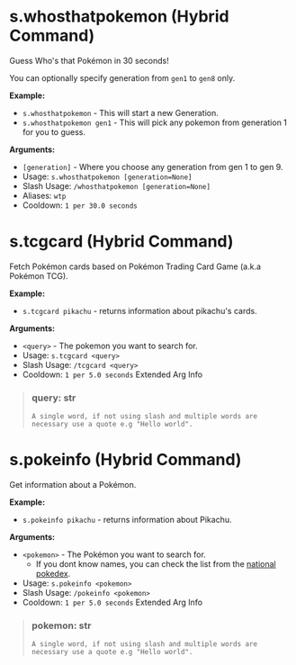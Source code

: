 # s.whosthatpokemon (Hybrid Command)
Guess Who's that Pokémon in 30 seconds!<br/>

You can optionally specify generation from `gen1` to `gen8` only.<br/>

**Example:**<br/>
- `s.whosthatpokemon` - This will start a new Generation.<br/>
- `s.whosthatpokemon gen1` - This will pick any pokemon from generation 1 for you to guess.<br/>

**Arguments:**<br/>
- `[generation]` - Where you choose any generation from gen 1 to gen 9.<br/>
 - Usage: `s.whosthatpokemon [generation=None]`
 - Slash Usage: `/whosthatpokemon [generation=None]`
 - Aliases: `wtp`
 - Cooldown: `1 per 30.0 seconds`
# s.tcgcard (Hybrid Command)
Fetch Pokémon cards based on Pokémon Trading Card Game (a.k.a Pokémon TCG).<br/>

**Example:**<br/>
- `s.tcgcard pikachu` - returns information about pikachu's cards.<br/>

**Arguments:**<br/>
- `<query>` - The pokemon you want to search for.<br/>
 - Usage: `s.tcgcard <query>`
 - Slash Usage: `/tcgcard <query>`
 - Cooldown: `1 per 5.0 seconds`
Extended Arg Info
> ### query: str
> ```
> A single word, if not using slash and multiple words are necessary use a quote e.g "Hello world".
> ```
# s.pokeinfo (Hybrid Command)
Get information about a Pokémon.<br/>

**Example:**<br/>
- `s.pokeinfo pikachu` - returns information about Pikachu.<br/>

**Arguments:**<br/>
- `<pokemon>` - The Pokémon you want to search for.<br/>
    - If you dont know names, you can check the list from the [national pokedex](https://pokemondb.net/pokedex/national).<br/>
 - Usage: `s.pokeinfo <pokemon>`
 - Slash Usage: `/pokeinfo <pokemon>`
 - Cooldown: `1 per 5.0 seconds`
Extended Arg Info
> ### pokemon: str
> ```
> A single word, if not using slash and multiple words are necessary use a quote e.g "Hello world".
> ```

